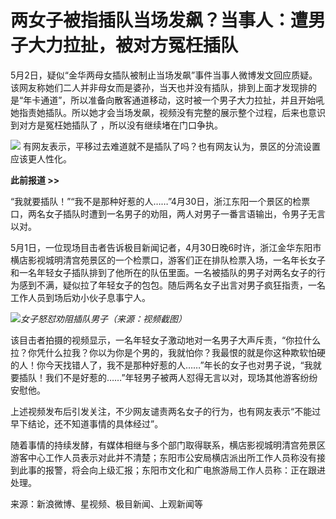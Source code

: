 # 两女子被指插队当场发飙？当事人：遭男子大力拉扯，被对方冤枉插队

5月2日，疑似“金华两母女插队被制止当场发飙”事件当事人微博发文回应质疑。该网友称她们二人并非母女而是婆孙，当天也并没有插队，排到上面才发现排的是“年卡通道”，所以准备向散客通道移动，这时被一个男子大力拉扯，并且开始吼她指责她插队。所以她才会当场发飙，视频没有完整的展示整个过程，后来也意识到对方是冤枉她插队了
，所以没有继续堵在门口争执。

![](https://inews.gtimg.com/om_bt/Ovb0cpiT_uhnvoae-E5yiNp-euFnWNGOfqOjp3HukY5SQAA/0)
有网友表示，平移过去难道就不是插队了吗？也有网友认为，景区的分流设置应该更人性化。

**此前报道 >>**

“我就要插队！”“我不是那种好惹的人……”4月30日，浙江东阳一个景区的检票口，两名女子插队时遭到一名男子的劝阻，两人对男子一番言语输出，令男子无言以对。

5月1日，一位现场目击者告诉极目新闻记者，4月30日晚6时许，浙江金华东阳市横店影视城明清宫苑景区的一个检票口，游客们正在排队检票入场，一名年长女子和一名年轻女子插队排到了他所在的队伍里面。一名被插队的男子对两名女子的行为感到不满，疑似拉了年轻女子的包包。随后两名女子出言对男子疯狂指责，一名工作人员到场后劝小伙子息事宁人。

![](https://inews.gtimg.com/om_bt/O9gxWva6KLD3n_iHBUs0ZwWEz1RsvUKLxDBnEBI1W85hgAA/1000)_女子怒怼劝阻插队男子（来源：视频截图）_

该目击者拍摄的视频显示，一名年轻女子激动地对一名男子大声斥责，“你拉什么拉？你凭什么拉我？你以为你是个男的，我就怕你？我最恨的就是你这种欺软怕硬的人！你今天找错人了，我不是那种好惹的人……”年长的女子也对男子说，“我就要插队！我们不是好惹的……”年轻男子被两人怼得无言以对，现场其他游客纷纷安慰他。

上述视频发布后引发关注，不少网友谴责两名女子的行为，也有网友表示“不能过早下结论，还不知道事情的具体经过”。

随着事情的持续发酵，有媒体相继与多个部门取得联系，横店影视城明清宫苑景区游客中心工作人员表示对此并不清楚；东阳市公安局横店派出所工作人员称没有接到此事的报警，将会向上级汇报；东阳市文化和广电旅游局工作人员称：正在跟进处理。

来源：新浪微博、星视频、极目新闻、上观新闻等

